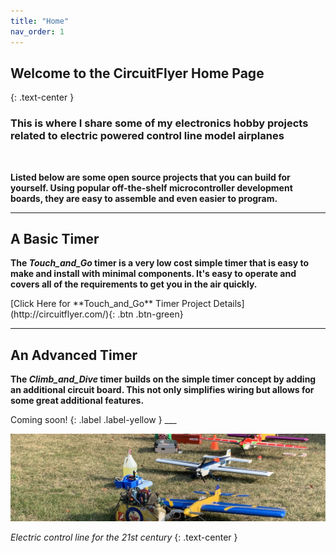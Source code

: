 ```yaml
---
title: "Home"
nav_order: 1
---
```


## Welcome to the CircuitFlyer Home Page
{: .text-center }

### **This is where I share some of my electronics hobby projects related to electric powered control line model airplanes**

<br>

**Listed below are some open source projects that you can build for yourself.  Using popular off-the-shelf microcontroller development boards, they are easy to assemble and even easier to program.**

___

## A Basic Timer

**The *Touch_and_Go* timer is a very low cost simple timer that is easy to make and install with minimal components.  It's easy to operate and covers all of the requirements to get you in the air quickly.**<br>

 <span class="fs-6">
[Click Here for **Touch_and_Go** Timer Project Details](http://circuitflyer.com/){: .btn .btn-green}
</span>

___

## An Advanced Timer

**The *Climb_and_Dive* timer builds on the simple timer concept by adding an additional circuit board.  This not only simplifies wiring but allows for some great additional features.**<br>

 <span class="fs-7">
 Coming soon!
{: .label .label-yellow }
___

![](/assets/images/2276.jpeg)

*Electric control line for the 21st century*
{: .text-center }
